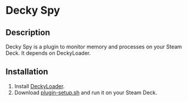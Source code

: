 # Decky Spy

## Description

Decky Spy is a plugin to monitor memory and processes on your Steam Deck. It depends on DeckyLoader.

## Installation

1. Install [DeckyLoader](https://github.com/SteamDeckHomebrew/decky-loader).
2. Download [plugin-setup.sh](https://github.com/Seraphli/decky-spy/blob/main/plugin-setup.sh) and run it on your Steam Deck.
